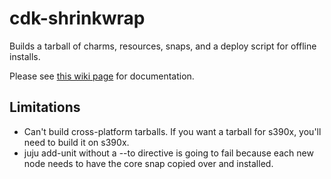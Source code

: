 # cdk-shrinkwrap

Builds a tarball of charms, resources, snaps, and a deploy script for offline installs.

Please see [this wiki page](https://github.com/juju-solutions/bundle-canonical-kubernetes/wiki/Running-CDK-in-a-restricted-environment#install-cdk-using-cdk-shrinkwrap) for documentation.

## Limitations

- Can't build cross-platform tarballs. If you want a tarball for s390x, you'll need to
build it on s390x.
- juju add-unit without a --to directive is going to fail because each new node needs to have the core snap copied over and installed.
